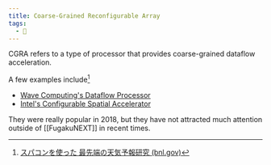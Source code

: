 ```yaml
---
title: Coarse-Grained Reconfigurable Array
tags:
  - 🌱
---
```

CGRA refers to a type of processor that provides coarse-grained dataflow acceleration.

A few examples include[^matsuoka22]

- [Wave Computing's Dataflow Processor](https://www.wavecomp.ai/wp-content/uploads/2018/12/WP_CGRA.pdf)
- [Intel's Configurable Spatial Accelerator](https://www.nextplatform.com/2018/08/30/intels-exascale-dataflow-engine-drops-x86-and-von-neuman/)

They were really popular in 2018, but they have not attracted much attention outside of [[FugakuNEXT]] in recent times.

[^matsuoka22]: [スパコンを使った 最先端の天気予報研究 (bnl.gov)](https://www.bnl.gov/modsim/events/2022/files/talks/satoshi-matsuoka.pdf)